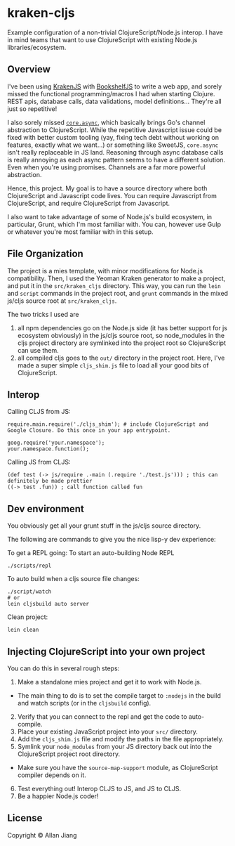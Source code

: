 # kraken-cljs

Example configuration of a non-trivial ClojureScript/Node.js interop.
I have in mind teams that want to use ClojureScript with existing Node.js libraries/ecosystem.

## Overview

I've been using [KrakenJS][kraken] with [BookshelfJS][bookshelf] to write a web app, and sorely missed the functional programming/macros I had when starting Clojure.
REST apis, database calls, data validations, model definitions... They're all just so repetitive!

[kraken]: http://krakenjs.com/

[bookshelf]: http://bookshelfjs.org/

I also sorely missed [`core.async`](https://github.com/clojure/core.async), which basically brings Go's channel abstraction to ClojureScript. 
While the repetitive Javascript issue could be fixed with better custom tooling (yay, fixing tech debt without working on features, exactly what we want...) or something like SweetJS, `core.async` isn't really replaceable in JS land.
Reasoning through async database calls is really annoying as each async pattern seems to have a different solution.
Even when you're using promises. Channels are a far more powerful abstraction.

Hence, this project. My goal is to have a source directory where both ClojureScript and Javascript code lives.
You can require Javascript from ClojureScript, and require ClojureScript from Javascript.

I also want to take advantage of some of Node.js's build ecosystem, in particular, Grunt, which I'm most familiar with.
You can, however use Gulp or whatever you're most familiar with in this setup.

## File Organization

The project is a mies template, with minor modifications for Node.js compatibility.
Then, I used the Yeoman Kraken generator to make a project, and put it in the `src/kraken_cljs` directory.
This way, you can run the `lein` and `script` commands in the project root, and `grunt` commands in the mixed js/cljs source root at `src/kraken_cljs`.

The two tricks I used are 

1. all npm dependencies go on the Node.js side (it has better support for js ecosystem obviously) in the js/cljs source root, so node_modules in the cljs project directory are symlinked into the project root so ClojureScript can use them.
2. all compiled cljs goes to the `out/` directory in the project root. Here, I've made a super simple `cljs_shim.js` file to load all your good bits of ClojureScript.

## Interop

Calling CLJS from JS:

    require.main.require('./cljs_shim'); # include ClojureScript and Google Closure. Do this once in your app entrypoint.

    goog.require('your.namespace');
    your.namespace.function();

Calling JS from CLJS:

    (def test (-> js/require .-main (.require './test.js'))) ; this can definitely be made prettier
    ((-> test .fun)) ; call function called fun

## Dev environment

You obviously get all your grunt stuff in the js/cljs source directory.

The following are commands to give you the nice lisp-y dev experience:

To get a REPL going:
To start an auto-building Node REPL 

    ./scripts/repl

To auto build when a cljs source file changes:

    ./script/watch
    # or
    lein cljsbuild auto server

Clean project:

    lein clean

## Injecting ClojureScript into your own project

You can do this in several rough steps:

1. Make a standalone mies project and get it to work with Node.js. 
  - The main thing to do is to set the compile target to `:nodejs` in the build and watch scripts (or in the `cljsbuild` config).
2. Verify that you can connect to the repl and get the code to auto-compile.
3. Place your existing JavaScript project into your `src/` directory.
4. Add the `cljs_shim.js` file and modify the paths in the file appropriately.
5. Symlink your `node_modules` from your JS directory back out into the ClojureScript project root directory.
  - Make sure you have the `source-map-support` module, as ClojureScript compiler depends on it.
6. Test everything out! Interop CLJS to JS, and JS to CLJS.
7. Be a happier Node.js coder!

## License

Copyright © Allan Jiang

